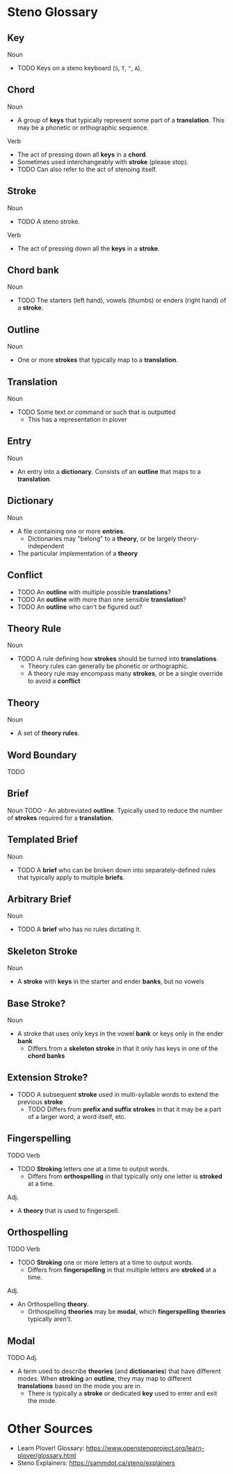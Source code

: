 # Steno Glossary

## Key
Noun

- TODO Keys on a steno keyboard (`S`, `T`, `^`, `A`).

## Chord
Noun

- A group of **keys** that typically represent some part of a **translation**. This may be a phonetic or orthographic sequence.

Verb
- The act of pressing down all **keys** in a **chord**.
- Sometimes used interchangeably with **stroke** (please stop).
- TODO Can also refer to the act of stenoing itself.

## Stroke
Noun

- TODO A steno stroke.

Verb

- The act of pressing down all the **keys** in a **stroke**.

## Chord bank
Noun

- TODO The starters (left hand), vowels (thumbs) or enders (right hand) of a **stroke**.

## Outline
Noun

- One or more **strokes** that typically map to a **translation**.

## Translation
Noun

- TODO Some text or command or such that is outputted
  - This has a representation in plover

## Entry
Noun

- An entry into a **dictionary**. Consists of an **outline** that maps to a **translation**.

## Dictionary
Noun

- A file containing one or more **entries**.
  - Dictionaries may "belong" to a **theory**, or be largely theory-independent
- The particular implementation of a **theory**

## Conflict

- TODO An **outline** with multiple possible **translations**?
- TODO An **outline** with more than one sensible **translation**?
- TODO An **outline** who can't be figured out?

## Theory Rule
Noun

- TODO A rule defining how **strokes** should be turned into **translations**.
  - Theory rules can generally be phonetic or orthographic.
  - A theory rule may encompass many **strokes**, or be a single override to avoid a **conflict**

## Theory
Noun

- A set of **theory rules**.

## Word Boundary
TODO

## Brief
Noun
TODO - An abbreviated **outline**. Typically used to reduce the number of **strokes** required for a **translation**.

## Templated Brief
Noun

- TODO A **brief** who can be broken down into separately-defined rules that typically apply to multiple **briefs**.

## Arbitrary Brief
Noun

- TODO A **brief** who has no rules dictating it.

## Skeleton Stroke
Noun

- A **stroke** with **keys** in the starter and ender **banks**, but no vowels

## Base Stroke?
Noun

- A stroke that uses only keys in the vowel **bank** or keys only in the ender **bank**
  - Differs from a **skeleton stroke** in that it only has keys in one of the **chord banks**

## Extension Stroke?
- TODO A subsequent **stroke** used in multi-syllable words to extend the previous **stroke**
  - TODO Differs from **prefix and suffix strokes** in that it may be a part of a larger word, a word itself, etc.


## Fingerspelling
TODO
Verb

- TODO **Stroking** letters one at a time to output words.
  - Differs from **orthospelling** in that typically only one letter is **stroked** at a time.

Adj.

- A **theory** that is used to fingerspell.

## Orthospelling
TODO
Verb

- TODO **Stroking** one or more letters at a time to output words.
  - Differs from **fingerspelling** in that multiple letters are **stroked** at a time.

Adj.

- An Orthospelling **theory**.
  - Orthospelling **theories** may be **modal**, which **fingerspelling** **theories** typically aren't.


## Modal
TODO
Adj.

- A term used to describe **theories** (and **dictionaries**) that have different modes. When **stroking** an **outline**, they may map to different **translations** based on the mode you are in.
  - There is typically a **stroke** or dedicated **key** used to enter and exit the mode.





# Other Sources

- Learn Plover! Glossary: https://www.openstenoproject.org/learn-plover/glossary.html
- Steno Explainers: https://sammdot.ca/steno/explainers
